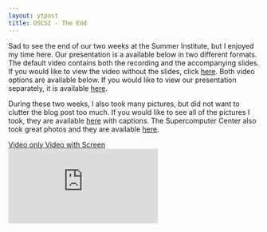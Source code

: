 ```yaml
---
layout: ytpost
title: OSCSI - The End
---
```


Sad to see the end of our two weeks at the Summer Institute, but I enjoyed my time
here. Our presentation is a available below in two different formats. The default
video contains both the recording and the accompanying slides. If you would like
to view the video without the slides, click <a href="https://www.youtube.com/embed/kkjH9QOtgn4?enablejsapi=1&origin=https://enzanki-ars.github.io"
target="video">here</a>. Both video options are available below. If you would
like to view our presentation separately, it is available
<a href="https://docs.google.com/presentation/d/1cDQsJsc1zLefQzSubo47e5MjTkTNWgNZr3Y_ImRFcXA/present?slide=id.p">here</a>.
	
During these two weeks, I also took many pictures, but did not want to clutter the
blog post too much. If you would like to see all of the pictures I took, they
are available
<a href="https://goo.gl/photos/ikWPQUVJVVMkDDeo6">here</a> with captions. The
Supercomputer Center also took great photos and they are available
<a href="https://www.facebook.com/oscsi/photos_stream">here</a>.

<div class="list-group">
	<a href="https://www.youtube.com/embed/kkjH9QOtgn4?enablejsapi=1&origin=https://enzanki-ars.github.io"
	target="video" class="list-group-item"> Video only </a>
	<a href="https://www.youtube.com/embed/PYOgeI2XQgA?enablejsapi=1&origin=https://enzanki-ars.github.io"
	target="video" class="list-group-item"> Video with Screen </a>
</div>
<div class='embed-responsive embed-responsive-16by9'>
	<iframe class='embed-responsive-item' name="video" src="https://www.youtube.com/embed/PYOgeI2XQgA?enablejsapi=1&origin=https://enzanki-ars.github.io"
	frameborder="0" allowfullscreen></iframe>
</div>

